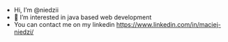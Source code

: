- Hi, I’m @niedzii
- 👀 I’m interested in java based web development
- You can contact me on my linkedin https://www.linkedin.com/in/maciej-niedzi/
